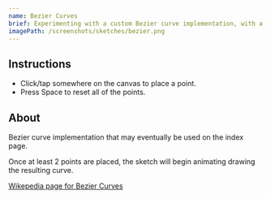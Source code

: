 ```yaml
---
name: Bezier Curves
brief: Experimenting with a custom Bezier curve implementation, with a variable amount of control points.
imagePath: /screenshots/sketches/bezier.png
---
```


## Instructions

-   Click/tap somewhere on the canvas to place a point.
-   Press Space to reset all of the points.

## About

Bezier curve implementation that may eventually be used on the index page.

Once at least 2 points are placed, the sketch will begin animating drawing the resulting curve.

[Wikepedia page for Bezier Curves](https://en.wikipedia.org/wiki/B%C3%A9zier_curve)

